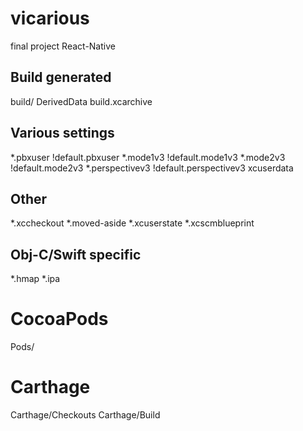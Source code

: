 # vicarious
final project React-Native 
## Build generated
build/
DerivedData
build.xcarchive

## Various settings
*.pbxuser
!default.pbxuser
*.mode1v3
!default.mode1v3
*.mode2v3
!default.mode2v3
*.perspectivev3
!default.perspectivev3
xcuserdata

## Other
*.xccheckout
*.moved-aside
*.xcuserstate
*.xcscmblueprint

## Obj-C/Swift specific
*.hmap
*.ipa

# CocoaPods
Pods/

# Carthage
Carthage/Checkouts
Carthage/Build
